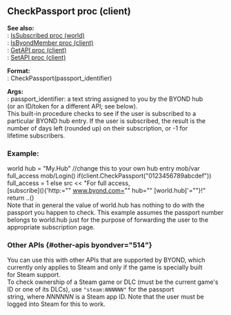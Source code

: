 ## CheckPassport proc (client)    
**See also:**    
:   [IsSubscribed proc (world)](/world/proc/IsSubscribed)    
:   [IsByondMember proc (client)](/client/proc/IsByondMember)    
:   [GetAPI proc (client)](/client/proc/GetAPI)    
:   [SetAPI proc (client)](/client/proc/SetAPI)    
<!-- -->    
**Format:**    
:   CheckPassport(passport_identifier)    
<!-- -->    
**Args:**    
:   passport_identifier: a text string assigned to you by the BYOND hub    
    (or an ID/token for a different API; see below).    
This built-in procedure checks to see if the user is subscribed to a    
particular BYOND hub entry. If the user is subscribed, the result is the    
number of days left (rounded up) on their subscription, or -1 for    
lifetime subscribers.    
### Example:    
world hub = \"My.Hub\" //change this to your own hub entry mob/var    
full_access mob/Login() if(client.CheckPassport(\"0123456789abcdef\"))    
full_access = 1 else src \<\< \"For full access,    
[subscribe](\){'http:="" www.byond.com="" hub="" [world.hub]'=""}!\"    
return ..()    
Note that in general the value of world.hub has nothing to do with the    
passport you happen to check. This example assumes the passport number    
belongs to world.hub just for the purpose of forwarding the user to the    
appropriate subscription page.    
### Other APIs {#other-apis byondver="514"}    
You can use this with other APIs that are supported by BYOND, which    
currently only applies to Steam and only if the game is specially built    
for Steam support.    
To check ownership of a Steam game or DLC (must be the current game\'s    
ID or one of its DLCs), use `"steam:`*`NNNNNN`*`"` for the passport    
string, where *NNNNNN* is a Steam app ID. Note that the user must be    
logged into Steam for this to work.  